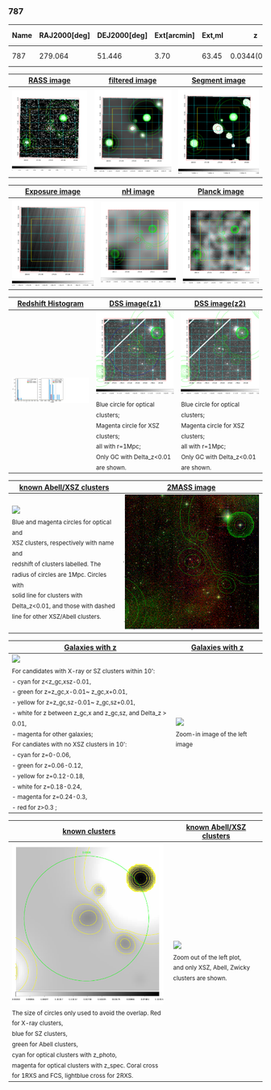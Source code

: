 <div STYLE="page-break-after: always;"></div>

### 787

|Name|RAJ2000[deg]|DEJ2000[deg] |Ext[arcmin]| Ext,ml | z | z_src| C|GC(XSZ,Delta_z<0.01)| GC(OPT,Delta_z<0.01)|GC| R_sig[arcmin] | R500[arcmin] | R500[Mpc]| CRsig[c/s] | CR500[c/s] |L500[1E44 erg/s]|F500[1E-12 erg/s/cm^2]| M500[1E14 Msun]|Tx[keV]|Cnt_sig|Beta|Rc[arcmin]|Comment|Alias|
|---|---|---|---|---|---|------|---|--------|---------|----------|---|---|---|---|---|---|---|---|---|---|---|---|---|---|
|787| 279.064| 51.446| 3.70| 63.45| 0.0344(0.005)| z1, z_opt| S| -| N| N| 13.188| 12.163| 0.500| 0.101(0.019)| 0.100(0.018)| 0.038(0.005)| 1.377(0.180)| 0.37(0.02)| 1.17(0.05)| 130.8| 0.800(-0.147+0.132)| 5.909(-1.428+1.155)| -| t175|

|[RASS image](../image/787/787_img.pdf)|[filtered image](../image/787/787_fil.pdf)|[Segment image](../image/787/787_seg.pdf)|
|-------------------|--------------------|-------------------|
| <img src="../image/787/787_img.png" width="300">  | <img src="../image/787/787_fil.png" width="300">   | <img src="../image/787/787_seg.png" width="300">  |

|[Exposure image](../image/787/787_mex.pdf)| [nH image](../image/787/787_nh.pdf)| [Planck image](../image/787/787_p.pdf)|
|-------------------|--------------------|-------------------|
|<img src="../image/787/787_mex.png" width="300">   | <img src="../image/787/787_nh.png" width="300">    | <img src="../image/787/787_p.png" width="300"> |

|[Redshift Histogram](../image/787/787_zg.pdf) | [DSS image(z1)](../image/787/787_dss_z1.pdf)      |  [DSS image(z2)](../image/787/787_dss_z2.pdf)    |
|-------------------|--------------------|-------------------|
|<img src="../image/787/787_zg.png" width="300"> |<img src="../image/787/787_dss_z1.png" width="300"> <sub><br>Blue circle for optical clusters; <br>Magenta circle for XSZ clusters; <br>all with r=1Mpc; <br>Only GC with Delta_z<0.01 are shown. </sub>| <img src="../image/787/787_dss_z2.png" width="300"><sub><br>Blue circle for optical clusters; <br>Magenta circle for XSZ clusters; <br>all with r=1Mpc; <br>Only GC with Delta_z<0.01 are shown. </sub> |

|[known Abell/XSZ clusters](../image/787/787_m.pdf) | [2MASS image](../image/787/787_2mass.pdf)      |
|-------------------|-------------------|
|<img src=../image/787/787_m.png width="300"> <br><sub>Blue and magenta circles for optical and <br>XSZ clusters, respectively with name and <br>redshift of clusters labelled. The <br>radius of circles are 1Mpc. Circles with <br>solid line for clusters with <br>Delta_z<0.01, and those with dashed <br>line for other XSZ/Abell clusters.        </sub>|<img src="../image/787/787_2mass.png" width="300">  |

|[Galaxies with z](../image/787/787_opt_ned.pdf) |[Galaxies with z](../image/787/787_opt_ned_zoom.pdf) |
|-------------------|-------------------|
| <img src=../image/787/787_opt_ned.png width="300"> <br><sub> For candidates with X-ray or SZ clusters within 10': <br> - cyan for z<z_gc,xsz-0.01, <br> - green for z=z_gc,x-0.01~ z_gc,x+0.01, <br> - yellow for z=z_gc,sz-0.01~ z_gc,sz+0.01, <br> - white for z between z_gc,x and z_gc,sz, and Delta_z > 0.01, <br> - magenta for other galaxies; <br>For candiates with no XSZ clusters in 10': <br> - cyan for z=0-0.06, <br> - green for z=0.06-0.12, <br> - yellow for z=0.12-0.18, <br> - white for z=0.18-0.24, <br> - magenta for z=0.24-0.3, <br> - red for z>0.3 ;  </sub>|<img src=../image/787/787_opt_ned_zoom.png width="300">  <br><sub> Zoom-in image of the left image</sub>|

|[known clusters](../image/787/787_gc.pdf) |[known Abell/XSZ clusters](../image/787/787_gc_large.pdf) |
|-------------------|-------------------|
| <img src=../image/787/787_gc.png width="300"> <br><sub> The size of circles only used to avoid the overlap. Red for X-ray clusters, <br> blue for SZ clusters, <br> green for Abell clusters, <br> cyan for optical clusters with z_photo, <br> magenta for optical clusters with z_spec. Coral cross for 1RXS and FCS, lightblue cross for 2RXS. </sub>|<img src=../image/787/787_gc_large.png width="300"> <br><sub> Zoom out of the left plot, <br> and only XSZ, Abell, Zwicky clusters are shown. </sub> |



